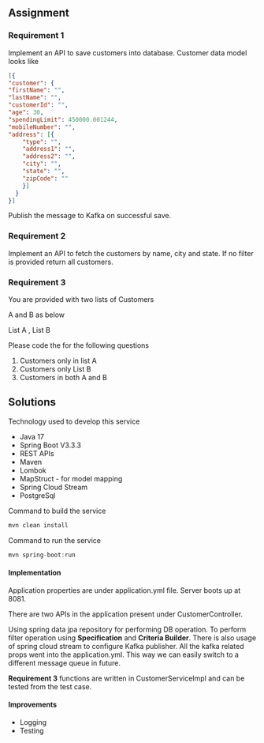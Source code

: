 ## Assignment

### Requirement 1

Implement an API to save customers into database. Customer data model looks like
```json
[{
"customer": {
"firstName": "",
"lastName": "",
"customerId": "",
"age": 30,
"spendingLimit": 450000.001244,
"mobileNumber": "",
"address": [{
    "type": "",
    "address1": "",
    "address2": "",
    "city": "",
    "state": "",
    "zipCode": ""
    }]
  }
}]
```

Publish the message to Kafka on successful save.

### Requirement 2

Implement an API to fetch the customers by name, city and state. If no filter is provided return all customers.

### Requirement 3

You are provided with two lists of Customers

A and B as below

List<Customer> A , List<Customer> B

Please code the for the following questions

1) Customers only in list A
2) Customers only List B
3) Customers in both A and B

## Solutions

Technology used to develop this service
* Java 17
* Spring Boot V3.3.3
* REST APIs
* Maven
* Lombok
* MapStruct - for model mapping
* Spring Cloud Stream
* PostgreSql

Command to build the service
```java
mvn clean install
```

Command to run the service

```java
mvn spring-boot:run
```

#### Implementation

Application properties are under application.yml file. Server boots up at 8081.

There are two APIs in the application present under CustomerController.

Using spring data jpa repository for performing DB operation. To perform filter operation using **Specification** and **Criteria Builder**. There is also usage of 
spring cloud stream to configure Kafka publisher. All the kafka related props went into the application.yml. This way we can easily switch to a different message queue in future.

**Requirement 3** functions are written in CustomerServiceImpl and can be tested from the test case. 

#### Improvements

* Logging
* Testing

